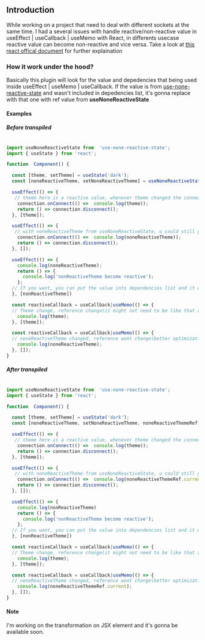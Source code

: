 
  

## Introduction

  
While working on a project that need to deal with different sockets at the same time. I had a several issues with handle reactive/non-reactive value in useEffect | useCallback | useMemo with React, in differents usecase reactive value can become non-reactive and vice versa. Take a look at [this react offical document](https://react.dev/learn/separating-events-from-effects#extracting-non-reactive-logic-out-of-effects) for further explaination


### How it work under the hood?

Basically this plugin will look for the value and depedencies that being used inside useEffect | useMemo | useCallback. If the value is from [use-none-reactive-state](https://www.npmjs.com/package/use-none-reactive-state) and wasn't included in depedencies list, it's gonna replace with that one with ref value from <b>useNoneReactiveState</b>


#### Examples

##### Before transpiled

  

```jsx

import useNoneReactiveState from  'use-none-reactive-state';
import { useState } from 'react';

function  Component() {

  const [theme, setTheme] = useState('dark');
  const [noneReactiveTheme, setNoneReactiveTheme] = useNoneReactiveState('dark');

  useEffect(() => {
   // theme here is a reactive value, whenever theme changed the connection is reconnected, if u remove theme the callback inside connection wont get the latest value
    connection.onConnect(() =>  console.log(theme));
    return () => connection.disconnect();
  }, [theme]);

  useEffect(() => {
   // with noneReactiveTheme from useNoneReactiveState, u could still get the latest value without have to run the cleanup when noneReactiveTheme is changed
    connection.onConnect(() =>  console.log(noneReactiveTheme));
    return () => connection.disconnect();
  }, []);

  useEffect(() => {
    console.log(noneReactiveTheme);
    return () => {
      console.log('nonReactiveTheme become reactive');
    };
  // If you want, you can put the value into dependencies list and it works normally like normal useState.
  }, [nonReactiveTheme])

  const reactiveCallback = useCallback|useMemo(() => {
  // Theme change, reference change(it might not need to be like that all the time)
    console.log(theme);
  }, [theme]);

  const reactiveCallback = useCallback|useMemo(() => {
  // noneReactiveTheme changed, reference wont change(better optimization)
    console.log(noneReactiveTheme);
  }, []);
}

```

  

##### After transpiled

  

```jsx

import useNoneReactiveState from  'use-none-reactive-state';
import { useState } from 'react';

function  Component() {

  const [theme, setTheme] = useState('dark');
  const [noneReactiveTheme, setNoneReactiveTheme, noneReactiveThemeRef] = useNoneReactiveState('dark');

  useEffect(() => {
   // theme here is a reactive value, whenever theme changed the connection is reconnected, if u remove theme the callback inside connection wont get the latest value
    connection.onConnect(() =>  console.log(theme));
    return () => connection.disconnect();
  }, [theme]);

  useEffect(() => {
   // with noneReactiveTheme from useNoneReactiveState, u could still get the latest value without have to run the cleanup when noneReactiveTheme is changed
    connection.onConnect(() =>  console.log(noneReactiveThemeRef.current));
    return () => connection.disconnect();
  }, []);

  useEffect(() => {
    console.log(nonReactiveTheme)
    return () => {
      console.log('nonReactiveTheme become reactive');
    };
  // If you want, you can put the value into dependencies list and it works normally like normal useState.
  }, [nonReactiveTheme])

  const reactiveCallback = useCallback|useMemo(() => {
  // Theme change, reference change(it might not need to be like that all the time)
    console.log(theme);
  }, [theme]);

  const reactiveCallback = useCallback|useMemo(() => {
  // noneReactiveTheme changed, reference wont change(better optimization)
    console.log(noneReactiveThemeRef.current);
  }, []);
}

```

#### Note
I'm working on the transformation on JSX element and it's gonna be available soon.


